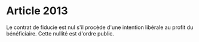 # Article 2013

Le contrat de fiducie est nul s'il procède d'une intention libérale au profit du bénéficiaire. Cette nullité est d'ordre public.

